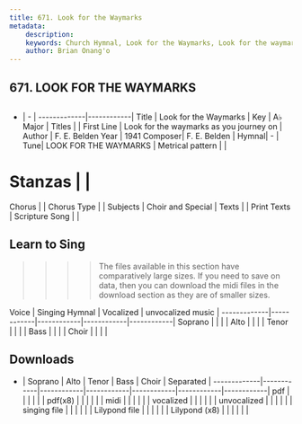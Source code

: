 ```yaml
---
title: 671. Look for the Waymarks
metadata:
    description: 
    keywords: Church Hymnal, Look for the Waymarks, Look for the waymarks as you journey on, 
    author: Brian Onang'o
---
```



## 671. LOOK FOR THE WAYMARKS

```txt

```

- |   -  |
-------------|------------|
Title | Look for the Waymarks |
Key | A♭ Major |
Titles |  |
First Line | Look for the waymarks as you journey on |
Author | F. E. Belden
Year | 1941
Composer| F. E. Belden |
Hymnal|  - |
Tune| LOOK FOR THE WAYMARKS |
Metrical pattern | |
# Stanzas |  |
Chorus |  |
Chorus Type |  |
Subjects | Choir and Special |
Texts |  |
Print Texts | 
Scripture Song |  |
  
## Learn to Sing

>>>> The files available in this section have comparatively large sizes. If you need to save on data, then you can download the midi files in the download section as they are of smaller sizes.

Voice |  Singing Hymnal | Vocalized | unvocalized music |
-------------|------------|------------|------------|------------|
Soprano | | | |
Alto | | | |
Tenor | | | |
Bass | | | |
Choir | | | |

## Downloads

- |  Soprano | Alto | Tenor | Bass | Choir | Separated |
-------------|------------|------------|------------|------------|------------|------------|
pdf | | | | | |
pdf(x8) | | | | | |
midi | | | | | |
vocalized | | | | | |
unvocalized | | | | | |
singing file | | | | | |
Lilypond file | | | | | |
Lilypond (x8) | | | | | |
  